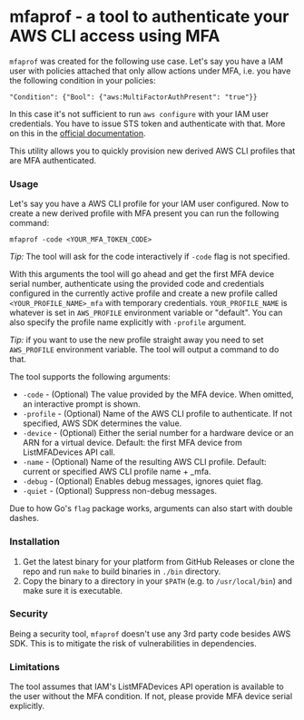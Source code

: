 # mfaprof - a tool to authenticate your AWS CLI access using MFA
`mfaprof` was created for the following use case. Let's say you have a IAM user with policies attached
that only allow actions under MFA, i.e. you have the following condition in your policies:

```"Condition": {"Bool": {"aws:MultiFactorAuthPresent": "true"}}```

In this case it's not sufficient to run `aws configure` with your IAM user credentials. You have to issue STS token and authenticate with that. More on this in the [official documentation](https://aws.amazon.com/premiumsupport/knowledge-center/authenticate-mfa-cli/).

This utility allows you to quickly provision new derived AWS CLI profiles that are MFA authenticated.

### Usage
Let's say you have a AWS CLI profile for your IAM user configured. Now to create a new derived profile with MFA present you can run the following command:

```mfaprof -code <YOUR_MFA_TOKEN_CODE>```

*Tip:* The tool will ask for the code interactively if `-code` flag is not specified.

With this arguments the tool will go ahead and get the first MFA device serial number, authenticate using the provided code and credentials configured in the currently active profile and create a new profile called `<YOUR_PROFILE_NAME>_mfa` with temporary credentials. `YOUR_PROFILE_NAME` is whatever is set in `AWS_PROFILE` environment variable or "default". You can also specify the profile name explicitly with `-profile` argument. 

*Tip:* if you want to use the new profile straight away you need to set `AWS_PROFILE` environment variable. The tool will output a command to do that.

The tool supports the following arguments:
- `-code` - (Optional) The value provided by the MFA device. When omitted, an interactive prompt is shown.
- `-profile` - (Optional) Name of the AWS CLI profile to authenticate. If not specified, AWS SDK determines the value.
- `-device` - (Optional) Either the serial number for a hardware device or an ARN for a virtual device. Default: the first MFA device from ListMFADevices API call.
- `-name` - (Optional) Name of the resulting AWS CLI profile. Default: current or specified AWS CLI profile name + _mfa.
- `-debug` - (Optional) Enables debug messages, ignores quiet flag.
- `-quiet` - (Optional) Suppress non-debug messages.

Due to how Go's `flag` package works, arguments can also start with double dashes.

### Installation
1. Get the latest binary for your platform from GitHub Releases or clone the repo and run `make` to build binaries in `./bin` directory.
2. Copy the binary to a directory in your `$PATH` (e.g. to `/usr/local/bin`) and make sure it is executable.

### Security
Being a security tool, `mfaprof` doesn't use any 3rd party code besides AWS SDK. This is to mitigate the risk of vulnerabilities in dependencies.

### Limitations
The tool assumes that IAM's ListMFADevices API operation is available to the user without the MFA condition. If not, please provide MFA device serial explicitly.